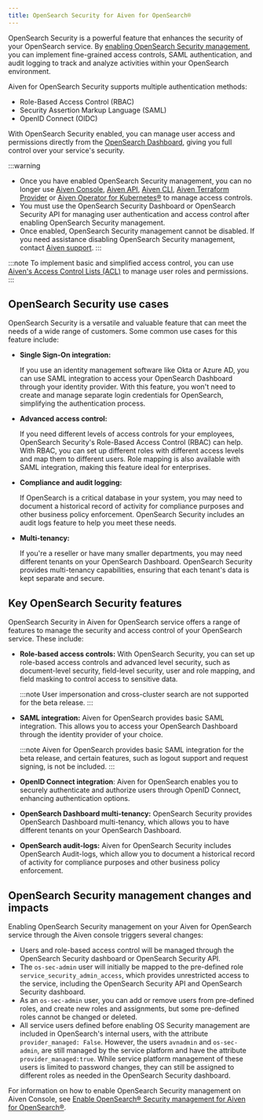 ```yaml
---
title: OpenSearch Security for Aiven for OpenSearch®
---
```


OpenSearch Security is a powerful feature that enhances the security of
your OpenSearch service. By
[enabling OpenSearch Security management](/docs/products/opensearch/howto/enable-opensearch-security), you can implement fine-grained access controls, SAML
authentication, and audit logging to track and analyze activities within
your OpenSearch environment.

Aiven for OpenSearch Security supports multiple authentication methods:

- Role-Based Access Control (RBAC)
- Security Assertion Markup Language (SAML)
- OpenID Connect (OIDC)

With OpenSearch Security enabled, you can manage user access and
permissions directly from the
[OpenSearch Dashboard](/docs/products/opensearch/dashboards), giving you full control over your service's security.

:::warning
-   Once you have enabled OpenSearch Security management, you can no
    longer use [Aiven Console](https://console.aiven.io/), [Aiven
    API](https://api.aiven.io/doc/),
    [Aiven CLI](/docs/tools/cli),
    [Aiven Terraform Provider](/docs/tools/terraform) or
    [Aiven Operator for Kubernetes®](/docs/tools/kubernetes) to manage access controls.
-   You must use the OpenSearch Security Dashboard or OpenSearch
    Security API for managing user authentication and access control
    after enabling OpenSearch Security management.
-   Once enabled, OpenSearch Security management cannot be disabled. If
    you need assistance disabling OpenSearch Security management,
    contact [Aiven support](https://aiven.io/support-services).
:::

:::note
To implement basic and simplified access control, you can use
[Aiven's Access Control Lists (ACL)](/docs/products/opensearch/howto/control_access_to_content) to manage user roles and permissions.
:::

## OpenSearch Security use cases

OpenSearch Security is a versatile and valuable feature that can meet
the needs of a wide range of customers. Some common use cases for this
feature include:

-   **Single Sign-On integration:**

    If you use an identity management software like Okta or Azure AD,
    you can use SAML integration to access your OpenSearch Dashboard
    through your identity provider. With this feature, you won't need
    to create and manage separate login credentials for OpenSearch,
    simplifying the authentication process.

-   **Advanced access control:**

    If you need different levels of access controls for your employees,
    OpenSearch Security's Role-Based Access Control (RBAC) can help.
    With RBAC, you can set up different roles with different access
    levels and map them to different users. Role mapping is also
    available with SAML integration, making this feature ideal for
    enterprises.

-   **Compliance and audit logging:**

    If OpenSearch is a critical database in your system, you may need to
    document a historical record of activity for compliance purposes and
    other business policy enforcement. OpenSearch Security includes an
    audit logs feature to help you meet these needs.

-   **Multi-tenancy:**

    If you're a reseller or have many smaller departments, you may need
    different tenants on your OpenSearch Dashboard. OpenSearch Security
    provides multi-tenancy capabilities, ensuring that each tenant's
    data is kept separate and secure.

## Key OpenSearch Security features

OpenSearch Security in Aiven for OpenSearch service offers a range of
features to manage the security and access control of your OpenSearch
service. These include:

-   **Role-based access controls:** With OpenSearch Security, you can
    set up role-based access controls and advanced level security, such
    as document-level security, field-level security, user and role
    mapping, and field masking to control access to sensitive data.

    :::note
    User impersonation and cross-cluster search are not supported for
    the beta release.
    :::

-   **SAML integration:** Aiven for OpenSearch provides basic SAML
    integration. This allows you to access your OpenSearch Dashboard
    through the identity provider of your choice.

    :::note
    Aiven for OpenSearch provides basic SAML integration for the beta
    release, and certain features, such as logout support and request
    signing, is not be included.
    :::

-   **OpenID Connect integration**: Aiven for OpenSearch enables you to
    securely authenticate and authorize users through OpenID Connect,
    enhancing authentication options.

-   **OpenSearch Dashboard multi-tenancy:** OpenSearch Security provides
    OpenSearch Dashboard multi-tenancy, which allows you to have
    different tenants on your OpenSearch Dashboard.

-   **OpenSearch audit-logs:** Aiven for OpenSearch Security includes
    OpenSearch Audit-logs, which allow you to document a historical
    record of activity for compliance purposes and other business policy
    enforcement.

## OpenSearch Security management changes and impacts

Enabling OpenSearch Security management on your Aiven for OpenSearch
service through the Aiven console triggers several changes:

-   Users and role-based access control will be managed through the
    OpenSearch Security dashboard or OpenSearch Security API.
-   The `os-sec-admin` user will initially be mapped to the pre-defined
    role `service_security_admin_access`, which provides unrestricted
    access to the service, including the OpenSearch Security API and
    OpenSearch Security dashboard.
-   As an `os-sec-admin` user, you can add or remove users from
    pre-defined roles, and create new roles and assignments, but some
    pre-defined roles cannot be changed or deleted.
-   All service users defined before enabling OS Security management are
    included in OpenSearch's internal users, with the attribute
    `provider_managed: False`. However, the users `avnadmin` and
    `os-sec-admin`, are still managed by the service platform and have
    the attribute `provider_managed:true`. While service platform
    management of these users is limited to password changes, they can
    still be assigned to different roles as needed in the OpenSearch
    Security dashboard.

For information on how to enable OpenSearch Security management on Aiven
Console, see
[Enable OpenSearch® Security management for Aiven for OpenSearch®](/docs/products/opensearch/howto/enable-opensearch-security).
